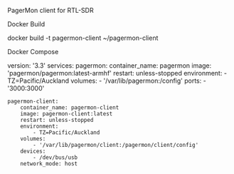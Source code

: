 PagerMon client for RTL-SDR

Docker Build

docker build -t pagermon-client ~/pagermon-client

Docker Compose

version: '3.3'
services:
    pagermon:
        container_name: pagermon
        image: 'pagermon/pagermon:latest-armhf'
        restart: unless-stopped
        environment:
            - TZ=Pacific/Auckland
        volumes:
            - '/var/lib/pagermon:/config'
        ports:
            - '3000:3000'

    pagermon-client:
        container_name: pagermon-client
        image: pagermon-client:latest
        restart: unless-stopped
        environment:
            - TZ=Pacific/Auckland
        volumes:
            - '/var/lib/pagermon/client:/pagermon/client/config'
        devices:
            - /dev/bus/usb
        network_mode: host

